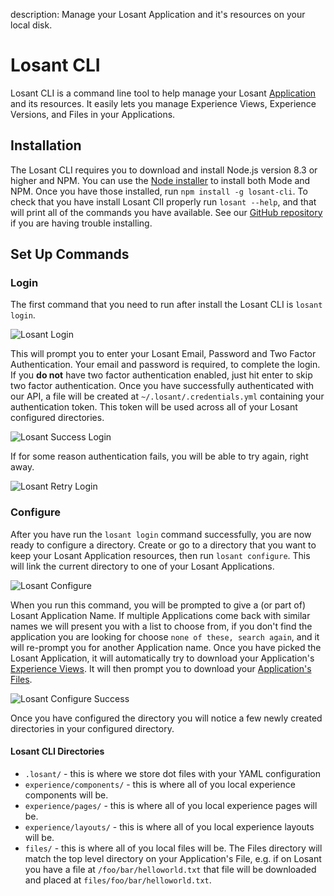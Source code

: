 description: Manage your Losant Application and it's resources on your local disk.

# Losant CLI

Losant CLI is a command line tool to help manage your Losant [Application](/applications/overview) and its resources. It easily lets you manage Experience Views, Experience Versions, and Files in your Applications.

## Installation

The Losant CLI requires you to download and install Node.js version 8.3 or higher and NPM. You can use the [Node installer](https://nodejs.org/en/download/) to install both Mode and NPM. Once you have those installed, run `npm install -g losant-cli`. To check that you have install Losant ClI properly run `losant --help`, and that will print all of the commands you have available. See our [GitHub repository](https://github.com/Losant/losant-cli) if you are having trouble installing.

## Set Up Commands

### Login

The first command that you need to run after install the Losant CLI is `losant login`.

![Losant Login](/images/cli/login.png "Login")

This will prompt you to enter your Losant Email, Password and Two Factor Authentication. Your email and password is required, to complete the login. If you **do not** have two factor authentication enabled, just hit enter to skip two factor authentication. Once you have successfully authenticated with our API, a file will be created at `~/.losant/.credentials.yml` containing your authentication token. This token will be used across all of your Losant configured directories.

![Losant Success Login](/images/cli/login-success.png "Login Success")

If for some reason authentication fails, you will be able to try again, right away.

![Losant Retry Login](/images/cli/login-failure.png "Login Retry")


### Configure

After you have run the `losant login` command successfully, you are now ready to configure a directory. Create or go to a directory that you want to keep your Losant Application resources, then run `losant configure`. This will link the current directory to one of your Losant Applications.

![Losant Configure](/images/cli/configure.png "Configure")

When you run this command, you will be prompted to give a (or part of) Losant Application Name. If multiple Applications come back with similar names we will present you with a list to choose from, if you don't find the application you are looking for choose `none of these, search again`, and it will re-prompt you for another Application name. Once you have picked the Losant Application, it will automatically try to download your Application's [Experience Views](/experiences/views). It will then prompt you to download your [Application's Files](/applications/files). 

![Losant Configure Success](/images/cli/configure-success.png "Configure Success")

Once you have configured the directory you will notice a few newly created directories in your configured directory.

#### Losant CLI Directories

- `.losant/` - this is where we store dot files with your YAML configuration
- `experience/components/` - this is where all of you local experience components will be.
- `experience/pages/`  - this is where all of you local experience pages will be.
- `experience/layouts/`  - this is where all of you local experience layouts will be.
- `files/`  - this is where all of you local files will be. The Files directory will match the top level directory on your Application's File, e.g. if on Losant you have a file at `/foo/bar/helloworld.txt` that file will be downloaded and placed at `files/foo/bar/helloworld.txt`.
